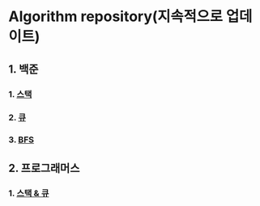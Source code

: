 # Algorithm repository(지속적으로 업데이트)

## 1. 백준
### 1. [스택](https://github.com/Umhyunbin/Algorithm/tree/master/BAEKJOON/Stack)
### 2. [큐](https://github.com/Umhyunbin/Algorithm/tree/master/BAEKJOON/Queue)
### 3. [BFS](https://github.com/Umhyunbin/Algorithm/tree/master/BAEKJOON/BFS)

## 2. 프로그래머스
### 1. [스택 & 큐](https://github.com/Umhyunbin/Algorithm/tree/master/PROGRAMMERS/Stack%20%26%20Queue)
